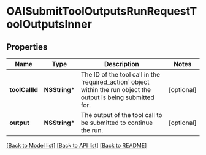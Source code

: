 # OAISubmitToolOutputsRunRequestToolOutputsInner

## Properties
Name | Type | Description | Notes
------------ | ------------- | ------------- | -------------
**toolCallId** | **NSString*** | The ID of the tool call in the &#x60;required_action&#x60; object within the run object the output is being submitted for. | [optional] 
**output** | **NSString*** | The output of the tool call to be submitted to continue the run. | [optional] 

[[Back to Model list]](../README.md#documentation-for-models) [[Back to API list]](../README.md#documentation-for-api-endpoints) [[Back to README]](../README.md)


